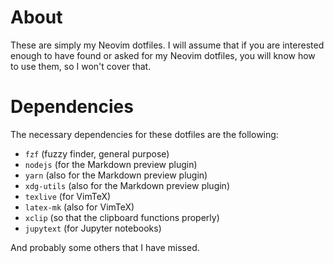 # About

These are simply my Neovim dotfiles. I will assume that if you are interested enough to have found or asked for my Neovim dotfiles, you will know how to use them, so I won't cover that.

# Dependencies 

The necessary dependencies for these dotfiles are the following:

- `fzf` (fuzzy finder, general purpose)
- `nodejs` (for the Markdown preview plugin)
- `yarn` (also for the Markdown preview plugin)
- `xdg-utils` (also for the Markdown preview plugin)
- `texlive` (for VimTeX)
- `latex-mk` (also for VimTeX)
- `xclip` (so that the clipboard functions properly)
- `jupytext` (for Jupyter notebooks)

And probably some others that I have missed.
